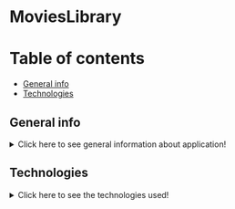 ﻿# MoviesLibrary

# Table of contents
* [General info](#general-info)
* [Technologies](#technologies)

## General info

<details>
    <summary>Click here to see general information about application!</summary>
        <br>
        Movies Library is an web app which allows user to store information about his favourite movies. Search features uses IMBD API (movie data base - >https://www.imdb.com/) for looking information about the movie. The amount of data pulled from IMBD is limited by the API. The API itself is free and is taken from RapidApi hub.
        </br>
        App allows user to perform following actions:
        <ul>
          <li>Search for a movie using search engine. Splitted into three subsearch features:</li>
            <ul>
                <li>Exact search by title (returns only one movie based on exact title, stored in the same way as in IMBD),</li>
                <li>Overall search by title (returns all movies which have similar title),</li>
                <li>Search by IMBD ID (returns only one movie based on IMBD ID, which is unique for each movie).</li>
            </ul>
          <li>Edit movie before saving record to Database. At this point user is able to:
            <ul>
                <li>rate the movie (in a scale 0-5),</li>
                <li>assign predefined tag,</li>
                <li>flag if the movie has been watched or is it on wishlist,</li>
                <li>paste the link to streaming portal, where movie can be found</li>
                <li>write own comments about the film</li>
            </ul>
          <li>Browse, update and delete movies stored in Movie Library</li>
          <li>Search for a particular movie using filter engine with predefined filters</li>
          <li>Create movie tags and store them in Database</li>
          <li>Browse, update and delete tags stored in Tags Library</li>    
</details>

## Technologies

<details>
    <summary>Click here to see the technologies used!</summary>
        <ul>
          <li>Python 3.8.5</li>
          <li>Django 3.2.8</li>          
          <li>HTML 5</li>
          <li>CSS 3</li>
          <li>Docker</li>
          <li>Docker Compose</li>
          <li>Bootstrap</li>
          <li>AWS Elasticbeanstalk</li>
          <li>AWS S3</li>
          <li>AWS RDS</li>
        </ul>
</details>

